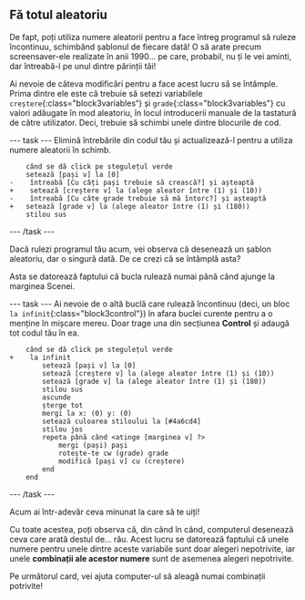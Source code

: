 ## Fă totul aleatoriu

De fapt, poți utiliza numere aleatorii pentru a face întreg programul să ruleze încontinuu, schimbând șablonul de fiecare dată! O să arate precum screensaver-ele realizate în anii 1990... pe care, probabil, nu ți le vei aminti, dar întreabă-l pe unul dintre părinții tăi!

Ai nevoie de câteva modificări pentru a face acest lucru să se întâmple. Prima dintre ele este că trebuie să setezi variabilele `creștere`{:class="block3variables“} și `grade`{:class="block3variables"} cu valori adăugate în mod aleatoriu, în locul introducerii manuale de la tastatură de către utilizator. Deci, trebuie să schimbi unele dintre blocurile de cod.

\--- task \--- Elimină întrebările din codul tău și actualizează-l pentru a utiliza numere aleatorii în schimb.

```blocks3
    când se dă click pe stegulețul verde
    setează [pași v] la [0]
-    întreabă [Cu câți pași trebuie să crească?] și așteaptă
+    setează [creștere v] la (alege aleator între (1) și (10))
-    întreabă [Cu câte grade trebuie să mă întorc?] și așteaptă
+   setează [grade v] la (alege aleator între (1) și (180))
    stilou sus
```

\--- /task \---

Dacă rulezi programul tău acum, vei observa că desenează un șablon aleatoriu, dar o singură dată. De ce crezi că se întâmplă asta?

Asta se datorează faptului că bucla rulează numai până când ajunge la marginea Scenei.

\--- task \--- Ai nevoie de o altă buclă care rulează încontinuu (deci, un bloc `la infinit`{:class="block3control"}) în afara buclei curente pentru a o menține în mișcare mereu. Doar trage una din secțiunea **Control** și adaugă tot codul tău în ea.

```blocks3
    când se dă click pe stegulețul verde
+    la infinit 
        setează [pași v] la [0]
        setează [creștere v] la (alege aleator între (1) și (10))
        setează [grade v] la (alege aleator între (1) și (180))
        stilou sus
        ascunde
        șterge tot
        mergi la x: (0) y: (0)
        setează culoarea stiloului la [#4a6cd4]
        stilou jos
        repeta până când <atinge [marginea v] ?> 
            mergi (pași) pași
            rotește-te cw (grade) grade
            modifică [pași v] cu (creștere)
        end
    end
```

\--- /task \---

Acum ai într-adevăr ceva minunat la care să te uiți!

Cu toate acestea, poți observa că, din când în când, computerul desenează ceva care arată destul de... rău. Acest lucru se datorează faptului că unele numere pentru unele dintre aceste variabile sunt doar alegeri nepotrivite, iar unele **combinații ale acestor numere** sunt de asemenea alegeri nepotrivite.

Pe următorul card, vei ajuta computer-ul să aleagă numai combinații potrivite!